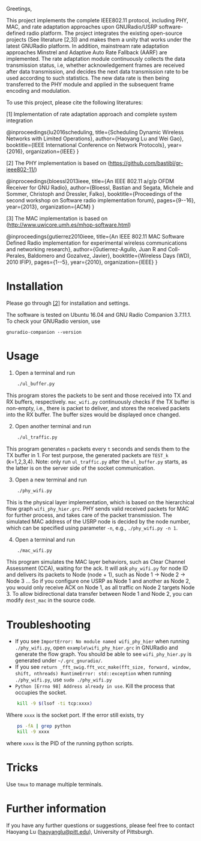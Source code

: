 Greetings,

This project implements the complete IEEE802.11 protocol, including PHY, MAC, and rate adaptation approaches upon GNURadio/USRP software-defined radio platform. The project integrates the existing open-source projects (See literature [2,3]) and makes them a unity that works under the latest GNURadio platform. In addition, mainstream rate adaptation approaches Minstrel and Adaptive Auto Rate Fallback (AARF) are implemented. The rate adaptation module continuously collects the data transmission status, i.e, whether acknowledgement frames are received after data transmission, and decides the next data transmission rate to be used according to such statistics. The new data rate is then being transferred to the PHY module and applied in the subsequent frame encoding and modulation.

To use this project, please cite the following literatures:

[1] Implementation of rate adaptation approach and complete system integration

@inproceedings{lu2016scheduling,
  title={Scheduling Dynamic Wireless Networks with Limited Operations},
  author={Haoyang Lu and Wei Gao},
  booktitle={IEEE International Conference on Network Protocols},
  year={2016},
  organization={IEEE}
}

[2] The PHY implementation is based on (https://github.com/bastibl/gr-ieee802-11/)

@inproceedings{bloessl2013ieee,
  title={An IEEE 802.11 a/g/p OFDM Receiver for GNU Radio},
  author={Bloessl, Bastian and Segata, Michele and Sommer, Christoph and Dressler, Falko},
  booktitle={Proceedings of the second workshop on Software radio implementation forum},
  pages={9--16},
  year={2013},
  organization={ACM}
}

[3] The MAC implementation is based on (http://www.uwicore.umh.es/mhop-software.html)

@inproceedings{gutierrez2010ieee,
  title={An IEEE 802.11 MAC Software Defined Radio implementation for experimental wireless communications and networking research},
  author={Gutierrez-Agullo, Juan R and Coll-Perales, Baldomero and Gozalvez, Javier},
  booktitle={Wireless Days (WD), 2010 IFIP},
  pages={1--5},
  year={2010},
  organization={IEEE}
}

# Installation
Please go through [[2]](https://github.com/bastibl/gr-ieee802-11/) for installation and settings.

The software is tested on Ubuntu 16.04 and GNU Radio Companion 3.7.11.1. To check your GNURadio version, use

    gnuradio-companion --version

# Usage
1. Open a terminal and run
```bash
    ./ul_buffer.py
```
   This program stores the packets to be sent and those received into TX and RX buffers, respectively. ```mac_wifi.py``` continuously checks if the TX buffer is non-empty, i.e., there is packet to deliver, and stores the received packets into the RX buffer. The buffer sizes would be displayed once changed.

2. Open another terminal and run
```bash
    ./ul_traffic.py
```
   This program generates ```n``` packets every ```t``` seconds and sends them to the TX buffer in 1. For test purpose, the generated packets are ```TEST_k``` (k=1,2,3,4).
   Note: only run ```ul_traffic.py``` after the ```ul_buffer.py``` starts, as the latter is on the server side of the socket communication.

3. Open a new terminal and run
```bash
    ./phy_wifi.py
```
   This is the physical layer implementation, which is based on the hierarchical flow graph ```wifi_phy_hier.grc```. PHY sends valid received packets for MAC for further process, and takes care of the packet transmission.
   The simulated MAC address of the USRP node is decided by the node number, which can be specified using parameter ```-n```, e.g., ```./phy_wifi.py -n 1```.

4. Open a terminal and run
```bash
    ./mac_wifi.py
```
   This program simulates the MAC layer behaviors, such as Clear Channel Assessment (CCA), waiting for the ack. It will ask ```phy_wifi.py``` for node ID and delivers its packets to Node (node + 1), such as Node 1 -> Node 2 -> Node 3 ... So if you configure one USRP as Node 1 and another as Node 2, you would only receive ACK on Node 1, as all traffic on Node 2 targets Node 3. To allow bidirectional data transfer between Node 1 and Node 2, you can modify ```dest_mac``` in the source code.

# Troubleshooting
- If you see ``ImportError: No module named wifi_phy_hier`` when running ``./phy_wifi.py``, open ``example\wifi_phy_hier.grc`` in GNURadio and generate the flow graph. You should be able to see ``wifi_phy_hier.py`` is generated under ``~/.grc_gnuradio/``.
- If you see ``return _fft_swig.fft_vcc_make(fft_size, forward, window, shift, nthreads) RuntimeError: std::exception`` when running ``./phy_wifi.py``, use ``sudo ./phy_wifi.py``
- ``Python [Errno 98] Address already in use``. Kill the process that occupies the socket.
```bash
    kill -9 $(lsof -ti tcp:xxxx)
```
Where ``xxxx`` is the socket port. If the error still exists, try
```bash
    ps -fA | grep python
    kill -9 xxxx
```
where ``xxxx`` is the PID of the running python scripts.

# Tricks
Use ```tmux``` to manage multiple terminals.

# Further information
If you have any further questions or suggestions, please feel free to contact
Haoyang Lu (haoyanglu@pitt.edu), University of Pittsburgh.
